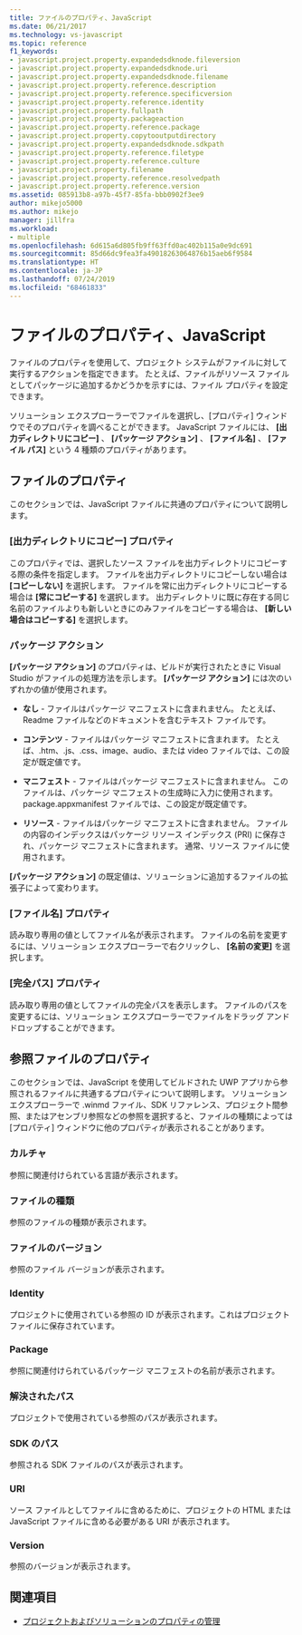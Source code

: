 ```yaml
---
title: ファイルのプロパティ、JavaScript
ms.date: 06/21/2017
ms.technology: vs-javascript
ms.topic: reference
f1_keywords:
- javascript.project.property.expandedsdknode.fileversion
- javascript.project.property.expandedsdknode.uri
- javascript.project.property.expandedsdknode.filename
- javascript.project.property.reference.description
- javascript.project.property.reference.specificversion
- javascript.project.property.reference.identity
- javascript.project.property.fullpath
- javascript.project.property.packageaction
- javascript.project.property.reference.package
- javascript.project.property.copytooutputdirectory
- javascript.project.property.expandedsdknode.sdkpath
- javascript.project.property.reference.filetype
- javascript.project.property.reference.culture
- javascript.project.property.filename
- javascript.project.property.reference.resolvedpath
- javascript.project.property.reference.version
ms.assetid: 085913b8-a97b-45f7-85fa-bbb0902f3ee9
author: mikejo5000
ms.author: mikejo
manager: jillfra
ms.workload:
- multiple
ms.openlocfilehash: 6d615a6d805fb9ff63ffd0ac402b115a0e9dc691
ms.sourcegitcommit: 85d66dc9fea3fa49018263064876b15aeb6f9584
ms.translationtype: HT
ms.contentlocale: ja-JP
ms.lasthandoff: 07/24/2019
ms.locfileid: "68461833"
---
```

# <a name="file-properties-javascript"></a>ファイルのプロパティ、JavaScript

ファイルのプロパティを使用して、プロジェクト システムがファイルに対して実行するアクションを指定できます。 たとえば、ファイルがリソース ファイルとしてパッケージに追加するかどうかを示すには、ファイル プロパティを設定できます。

 ソリューション エクスプローラーでファイルを選択し、[プロパティ] ウィンドウでそのプロパティを調べることができます。 JavaScript ファイルには、 **[出力ディレクトリにコピー]** 、 **[パッケージ アクション]** 、 **[ファイル名]** 、 **[ファイル パス]** という 4 種類のプロパティがあります。

## <a name="file-properties"></a>ファイルのプロパティ
 このセクションでは、JavaScript ファイルに共通のプロパティについて説明します。

### <a name="copy-to-output-directory-property"></a>[出力ディレクトリにコピー] プロパティ
 このプロパティでは、選択したソース ファイルを出力ディレクトリにコピーする際の条件を指定します。 ファイルを出力ディレクトリにコピーしない場合は **[コピーしない]** を選択します。 ファイルを常に出力ディレクトリにコピーする場合は **[常にコピーする]** を選択します。 出力ディレクトリに既に存在する同じ名前のファイルよりも新しいときにのみファイルをコピーする場合は、 **[新しい場合はコピーする]** を選択します。

### <a name="package-action"></a>パッケージ アクション
 **[パッケージ アクション]** のプロパティは、ビルドが実行されたときに Visual Studio がファイルの処理方法を示します。 **[パッケージ アクション]** には次のいずれかの値が使用されます。

- **なし** - ファイルはパッケージ マニフェストに含まれません。 たとえば、Readme ファイルなどのドキュメントを含むテキスト ファイルです。

- **コンテンツ** - ファイルはパッケージ マニフェストに含まれます。 たとえば、.htm、.js、.css、image、audio、または video ファイルでは、この設定が既定値です。

- **マニフェスト** - ファイルはパッケージ マニフェストに含まれません。 このファイルは、パッケージ マニフェストの生成時に入力に使用されます。 package.appxmanifest ファイルでは、この設定が既定値です。

- **リソース** - ファイルはパッケージ マニフェストに含まれません。 ファイルの内容のインデックスはパッケージ リソース インデックス (PRI) に保存され、パッケージ マニフェストに含まれます。 通常、リソース ファイルに使用されます。

**[パッケージ アクション]** の既定値は、ソリューションに追加するファイルの拡張子によって変わります。

### <a name="file-name-property"></a>[ファイル名] プロパティ
 読み取り専用の値としてファイル名が表示されます。 ファイルの名前を変更するには、ソリューション エクスプローラーで右クリックし、 **[名前の変更]** を選択します。

### <a name="full-path-property"></a>[完全パス] プロパティ
 読み取り専用の値としてファイルの完全パスを表示します。 ファイルのパスを変更するには、ソリューション エクスプローラーでファイルをドラッグ アンド ドロップすることができます。

## <a name="reference-file-properties"></a>参照ファイルのプロパティ
 このセクションでは、JavaScript を使用してビルドされた UWP アプリから参照されるファイルに共通するプロパティについて説明します。 ソリューション エクスプローラーで .winmd ファイル、SDK リファレンス、プロジェクト間参照、またはアセンブリ参照などの参照を選択すると、ファイルの種類によっては [プロパティ] ウィンドウに他のプロパティが表示されることがあります。

### <a name="culture"></a>カルチャ
 参照に関連付けられている言語が表示されます。

### <a name="file-type"></a>ファイルの種類
 参照のファイルの種類が表示されます。

### <a name="file-version"></a>ファイルのバージョン
 参照のファイル バージョンが表示されます。

### <a name="identity"></a>Identity
 プロジェクトに使用されている参照の ID が表示されます。これはプロジェクト ファイルに保存されています。

### <a name="package"></a>Package
 参照に関連付けられているパッケージ マニフェストの名前が表示されます。

### <a name="resolved-path"></a>解決されたパス
 プロジェクトで使用されている参照のパスが表示されます。

### <a name="sdk-path"></a>SDK のパス
 参照される SDK ファイルのパスが表示されます。

### <a name="uri"></a>URI
 ソース ファイルとしてファイルに含めるために、プロジェクトの HTML または JavaScript ファイルに含める必要がある URI が表示されます。

### <a name="version"></a>Version
 参照のバージョンが表示されます。

## <a name="see-also"></a>関連項目

- [プロジェクトおよびソリューションのプロパティの管理](../../ide/managing-project-and-solution-properties.md)